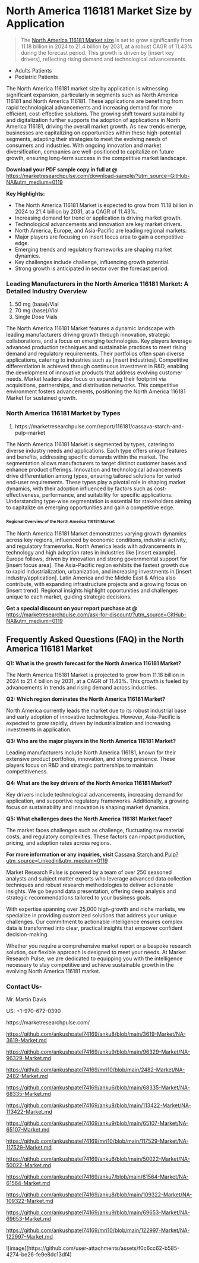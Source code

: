 <h1>North America 116181 Market&nbsp;Size by Application</h1><blockquote><p>The <a href="https://marketresearchpulse.com/download-sample/?utm_source=GitHub-NA&amp;utm_medium=0119">North America 116181 Market size</a> is set to grow significantly from 11.18 billion in 2024 to 21.4 billion by 2031, at a robust CAGR of 11.43% during the forecast period. This growth is driven by [insert key drivers], reflecting rising demand and technological advancements.</p></blockquote><ul><li>Adults Patients<li> Pediatric Patients</li></ul><p>The North America 116181 market size by application is witnessing significant expansion, particularly in segments such as North America 116181 and North America 116181. These applications are benefiting from rapid technological advancements and increasing demand for more efficient, cost-effective solutions. The growing shift toward sustainability and digitalization further supports the adoption of applications in North America 116181, driving the overall market growth. As new trends emerge, businesses are capitalizing on opportunities within these high-potential segments, adapting their strategies to meet the evolving needs of consumers and industries. With ongoing innovation and market diversification, companies are well-positioned to capitalize on future growth, ensuring long-term success in the competitive market landscape.</p><p><strong>Download your PDF sample copy in full at @ </strong><a href="https://marketresearchpulse.com/download-sample/?utm_source=GitHub-NA&amp;utm_medium=0119">https://marketresearchpulse.com/download-sample/?utm_source=GitHub-NA&amp;utm_medium=0119</a></p><p><strong>Key Highlights: </strong></p><ul><li>The North America 116181 Market is expected to grow from 11.18 billion in 2024 to 21.4 billion by 2031, at a CAGR of 11.43%.</li><li>Increasing demand for trend or application is driving market growth.</li><li>Technological advancements and innovation are key market drivers.</li><li>North America, Europe, and Asia-Pacific are leading regional markets.</li><li>Major players are focusing on insert focus area to gain a competitive edge.</li><li>Emerging trends and regulatory frameworks are shaping market dynamics.</li><li>Key challenges include challenge, influencing growth potential.</li><li>Strong growth is anticipated in sector over the forecast period.</li></ul><h3>Leading Manufacturers in the North America 116181 Market: A Detailed Industry Overview</h3><ol><li>50 mg (base)/Vial<li> 70 mg (base)/Vial<li> Single Dose Vials</li></ol><div class="flex max-w-full flex-col flex-grow"><div class="min-h-8 text-message flex w-full flex-col items-end gap-2 whitespace-normal break-words [.text-message+&amp;]:mt-5" dir="auto" data-message-author-role="assistant" data-message-id="fd8432e4-4910-450d-b182-61b7bfb0a01f" data-message-model-slug="gpt-4o"><div class="flex w-full flex-col gap-1 empty:hidden first:pt-[3px]"><div class="markdown prose w-full break-words dark:prose-invert light"><p>The North America 116181 Market features a dynamic landscape with leading manufacturers driving growth through innovation, strategic collaborations, and a focus on emerging technologies. Key players leverage advanced production techniques and sustainable practices to meet rising demand and regulatory requirements. Their portfolios often span diverse applications, catering to industries such as [insert industries]. Competitive differentiation is achieved through continuous investment in R&amp;D, enabling the development of innovative products that address evolving customer needs. Market leaders also focus on expanding their footprint via acquisitions, partnerships, and distribution networks. This competitive environment fosters advancements, positioning the North America 116181 Market for sustained growth.</p></div></div></div></div><h3>North America 116181 Market by Types</h3><ol><li>https://marketresearchpulse.com/report/116181/cassava-starch-and-pulp-market</li></ol><div class="flex max-w-full flex-col flex-grow"><div class="min-h-8 text-message flex w-full flex-col items-end gap-2 whitespace-normal break-words [.text-message+&amp;]:mt-5" dir="auto" data-message-author-role="assistant" data-message-id="084470be-0bb7-4664-bddf-5156b4f41249" data-message-model-slug="gpt-4o-mini"><div class="flex w-full flex-col gap-1 empty:hidden first:pt-[3px]"><div class="markdown prose w-full break-words dark:prose-invert light"><p>The North America 116181 Market is segmented by types, catering to diverse industry needs and applications. Each type offers unique features and benefits, addressing specific demands within the market. The segmentation allows manufacturers to target distinct customer bases and enhance product offerings. Innovation and technological advancements drive differentiation among types, ensuring tailored solutions for varied end-user requirements. These types play a pivotal role in shaping market dynamics, with their adoption influenced by factors such as cost-effectiveness, performance, and suitability for specific applications. Understanding type-wise segmentation is essential for stakeholders aiming to capitalize on emerging opportunities and gain a competitive edge.</p></div></div></div></div><h3><span style="font-size: 11px;">Regional Overview of the North America 116181 Market</span></h3><div class="flex max-w-full flex-col flex-grow"><div class="min-h-8 text-message flex w-full flex-col items-end gap-2 whitespace-normal break-words [.text-message+&amp;]:mt-5" dir="auto" data-message-author-role="assistant" data-message-id="e9038762-ce64-4e30-91c9-9bd413514231" data-message-model-slug="gpt-4o-mini"><div class="flex w-full flex-col gap-1 empty:hidden first:pt-[3px]"><div class="markdown prose w-full break-words dark:prose-invert light"><p>The North America 116181 Market demonstrates varying growth dynamics across key regions, influenced by economic conditions, industrial activity, and regulatory frameworks. North America leads with advancements in technology and high adoption rates in industries like [insert example]. Europe follows, driven by innovation and strong governmental support for [insert focus area]. The Asia-Pacific region exhibits the fastest growth due to rapid industrialization, urbanization, and increasing investments in [insert industry/application]. Latin America and the Middle East &amp; Africa also contribute, with expanding infrastructure projects and a growing focus on [insert trend]. Regional insights highlight opportunities and challenges unique to each market, guiding strategic decisions.</p></div></div></div></div><p><strong>Get a special discount on your report purchase at @ </strong><a href="https://marketresearchpulse.com/ask-for-discount/?utm_source=GitHub-NA&amp;utm_medium=0119">https://marketresearchpulse.com/ask-for-discount/?utm_source=GitHub-NA&amp;utm_medium=0119</a></p><h2>Frequently Asked Questions (FAQ) in the North America 116181 Market</h2><p><strong>Q1: What is the growth forecast for the North America 116181 Market?</strong></p><p>The North America 116181 Market is projected to grow from 11.18 billion in 2024 to 21.4 billion by 2031, at a CAGR of 11.43%. This growth is fueled by advancements in trends and rising demand across industries.</p><p><strong>Q2: Which region dominates the North America 116181 Market?</strong></p><p>North America currently leads the market due to its robust industrial base and early adoption of innovative technologies. However, Asia-Pacific is expected to grow rapidly, driven by industrialization and increasing investments in application.</p><p><strong>Q3: Who are the major players in the North America 116181 Market?</strong></p><p>Leading manufacturers include North America 116181, known for their extensive product portfolios, innovation, and strong presence. These players focus on R&amp;D and strategic partnerships to maintain competitiveness.</p><p><strong>Q4: What are the key drivers of the North America 116181 Market?</strong></p><p>Key drivers include technological advancements, increasing demand for application, and supportive regulatory frameworks. Additionally, a growing focus on sustainability and innovation is shaping market dynamics.</p><p><strong>Q5: What challenges does the North America 116181 Market face?</strong></p><p>The market faces challenges such as challenge, fluctuating raw material costs, and regulatory complexities. These factors can impact production, pricing, and adoption rates across regions.</p><p><strong>For more information or any inquiries, visit&nbsp;</strong><a href="Cassava Starch and Pulp?utm_source=Linkedin&utm_medium=0119">Cassava Starch and Pulp?utm_source=Linkedin&utm_medium=0119</a></p><p>Market Research Pulse is powered by a team of over 250 seasoned analysts and subject matter experts who leverage advanced data collection techniques and robust research methodologies to deliver actionable insights. We go beyond data presentation, offering deep analysis and strategic recommendations tailored to your business goals.</p><p>With expertise spanning over 25,000 high-growth and niche markets, we specialize in providing customized solutions that address your unique challenges. Our commitment to actionable intelligence ensures complex data is transformed into clear, practical insights that empower confident decision-making.</p><p>Whether you require a comprehensive market report or a bespoke research solution, our flexible approach is designed to meet your needs. At Market Research Pulse, we are dedicated to equipping you with the intelligence necessary to stay competitive and achieve sustainable growth in the evolving North America 116181 market.</p><h3><strong>Contact Us-</strong></h3><p>Mr. Martin Davis</p><p>US: +1-970-672-0390</p><p>https://marketresearchpulse.com/</p><p><a href="https://github.com/ankushpatel74169/anku8/blob/main/3619-Market/NA-3619-Market.md">https://github.com/ankushpatel74169/anku8/blob/main/3619-Market/NA-3619-Market.md</a></p><p><a href="https://github.com/ankushpatel74169/anku9/blob/main/96329-Market/NA-96329-Market.md">https://github.com/ankushpatel74169/anku9/blob/main/96329-Market/NA-96329-Market.md</a></p><p><a href="https://github.com/ankushpatel74169/mri10/blob/main/2482-Market/NA-2482-Market.md">https://github.com/ankushpatel74169/mri10/blob/main/2482-Market/NA-2482-Market.md</a></p><p><a href="https://github.com/ankushpatel74169/anku6/blob/main/68335-Market/NA-68335-Market.md">https://github.com/ankushpatel74169/anku6/blob/main/68335-Market/NA-68335-Market.md</a></p><p><a href="https://github.com/ankushpatel74169/anku8/blob/main/113422-Market/NA-113422-Market.md">https://github.com/ankushpatel74169/anku8/blob/main/113422-Market/NA-113422-Market.md</a></p><p><a href="https://github.com/ankushpatel74169/anku9/blob/main/65107-Market/NA-65107-Market.md">https://github.com/ankushpatel74169/anku9/blob/main/65107-Market/NA-65107-Market.md</a></p><p><a href="https://github.com/ankushpatel74169/mri10/blob/main/117529-Market/NA-117529-Market.md">https://github.com/ankushpatel74169/mri10/blob/main/117529-Market/NA-117529-Market.md</a></p><p><a href="https://github.com/ankushpatel74169/anku6/blob/main/50022-Market/NA-50022-Market.md">https://github.com/ankushpatel74169/anku6/blob/main/50022-Market/NA-50022-Market.md</a></p><p><a href="https://github.com/ankushpatel74169/anku7/blob/main/61564-Market/NA-61564-Market.md">https://github.com/ankushpatel74169/anku7/blob/main/61564-Market/NA-61564-Market.md</a></p><p><a href="https://github.com/ankushpatel74169/anku8/blob/main/109322-Market/NA-109322-Market.md">https://github.com/ankushpatel74169/anku8/blob/main/109322-Market/NA-109322-Market.md</a></p><p><a href="https://github.com/ankushpatel74169/anku9/blob/main/69653-Market/NA-69653-Market.md">https://github.com/ankushpatel74169/anku9/blob/main/69653-Market/NA-69653-Market.md</a></p><p><a href="https://github.com/ankushpatel74169/mri10/blob/main/122997-Market/NA-122997-Market.md">https://github.com/ankushpatel74169/mri10/blob/main/122997-Market/NA-122997-Market.md</a></p>
![image](https://github.com/user-attachments/assets/f0c6cc62-b585-4274-be26-fe9e8dc13df4)
